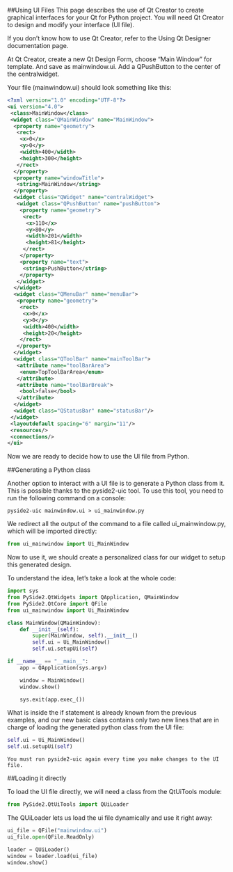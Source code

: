##Using UI Files
This page describes the use of Qt Creator to create graphical interfaces for your Qt for Python project. You will need Qt Creator to design and modify your interface (UI file).

If you don’t know how to use Qt Creator, refer to the Using Qt Designer documentation page.

At Qt Creator, create a new Qt Design Form, choose “Main Window” for template. And save as mainwindow.ui. Add a QPushButton to the center of the centralwidget.

Your file (mainwindow.ui) should look something like this:

```xml
<?xml version="1.0" encoding="UTF-8"?>
<ui version="4.0">
 <class>MainWindow</class>
 <widget class="QMainWindow" name="MainWindow">
  <property name="geometry">
   <rect>
    <x>0</x>
    <y>0</y>
    <width>400</width>
    <height>300</height>
   </rect>
  </property>
  <property name="windowTitle">
   <string>MainWindow</string>
  </property>
  <widget class="QWidget" name="centralWidget">
   <widget class="QPushButton" name="pushButton">
    <property name="geometry">
     <rect>
      <x>110</x>
      <y>80</y>
      <width>201</width>
      <height>81</height>
     </rect>
    </property>
    <property name="text">
     <string>PushButton</string>
    </property>
   </widget>
  </widget>
  <widget class="QMenuBar" name="menuBar">
   <property name="geometry">
    <rect>
     <x>0</x>
     <y>0</y>
     <width>400</width>
     <height>20</height>
    </rect>
   </property>
  </widget>
  <widget class="QToolBar" name="mainToolBar">
   <attribute name="toolBarArea">
    <enum>TopToolBarArea</enum>
   </attribute>
   <attribute name="toolBarBreak">
    <bool>false</bool>
   </attribute>
  </widget>
  <widget class="QStatusBar" name="statusBar"/>
 </widget>
 <layoutdefault spacing="6" margin="11"/>
 <resources/>
 <connections/>
</ui>
```

Now we are ready to decide how to use the UI file from Python.

##Generating a Python class

Another option to interact with a UI file is to generate a Python class from it. This is possible thanks to the pyside2-uic tool. To use this tool, you need to run the following command on a console:

```shell script
pyside2-uic mainwindow.ui > ui_mainwindow.py
```

We redirect all the output of the command to a file called ui_mainwindow.py, which will be imported directly:

```python
from ui_mainwindow import Ui_MainWindow
```

Now to use it, we should create a personalized class for our widget to setup this generated design.

To understand the idea, let’s take a look at the whole code:

```python
import sys
from PySide2.QtWidgets import QApplication, QMainWindow
from PySide2.QtCore import QFile
from ui_mainwindow import Ui_MainWindow

class MainWindow(QMainWindow):
    def __init__(self):
        super(MainWindow, self).__init__()
        self.ui = Ui_MainWindow()
        self.ui.setupUi(self)

if __name__ == "__main__":
    app = QApplication(sys.argv)

    window = MainWindow()
    window.show()

    sys.exit(app.exec_())
```

What is inside the if statement is already known from the previous examples, and our new basic class contains only two new lines that are in charge of loading the generated python class from the UI file:

```python
self.ui = Ui_MainWindow()
self.ui.setupUi(self)
```

`You must run pyside2-uic again every time you make changes to the UI file.`

##Loading it directly

To load the UI file directly, we will need a class from the QtUiTools module:
```python
from PySide2.QtUiTools import QUiLoader
```
The QUiLoader lets us load the ui file dynamically and use it right away:
```python
ui_file = QFile("mainwindow.ui")
ui_file.open(QFile.ReadOnly)

loader = QUiLoader()
window = loader.load(ui_file)
window.show()
```